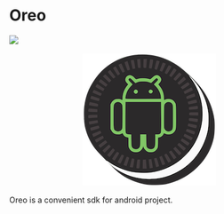 # Oreo

<p align="left">
<a href="https://travis-ci.org/cdtschange/android-oreo">
  <img src="https://travis-ci.org/cdtschange/android-oreo.svg?branch=master" />
</a>
</p>
<p align="center">
<img src="/images/logo.png" alt="Oreo" title="Oreo" width="240"/>
</p>

Oreo is a convenient sdk for android project.
